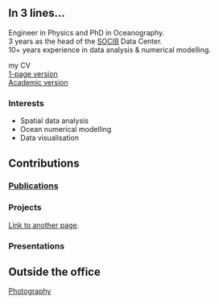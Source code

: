 ## In 3 lines... 

Engineer in Physics and PhD in Oceanography.  
3 years as the head of the [SOCIB](http://socib.es/) Data Center.  
10+ years experience in data analysis & numerical modelling.

<i class="fa fa-download fa-2x" aria-hidden="true"></i> my CV     
[1-page version](CV/Ctroupin_curriculum.pdf)   
[Academic version](CV/Ctroupin_CVacademic.pdf)   

### Interests

* Spatial data analysis
* Ocean numerical modelling 
* Data visualisation

## Contributions

### [Publications](publications.md)

### Projects

[Link to another page](projects.md).

### Presentations 

## Outside the office

[Photography](photography.md)
